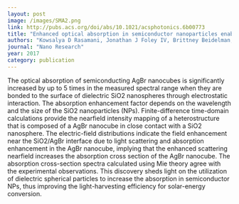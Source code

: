```yaml
---
layout: post
image: /images/SMA2.png
link: http://pubs.acs.org/doi/abs/10.1021/acsphotonics.6b00773
title: "Enhanced optical absorption in semiconductor nanoparticles enabled by nearfield dielectric scattering"
authors: "Kowsalya D Rasamani, Jonathan J Foley IV, Brittney Beidelman, Yugang Sun"
journal: "Nano Research"
year: 2017
category: publication
---
```

The optical absorption of semiconducting AgBr nanocubes is significantly increased by up to 5 times in the measured spectral range when they are bonded to the surface of dielectric SiO2 nanospheres through electrostatic interaction. The absorption enhancement factor depends on the wavelength and the size of the SiO2 nanoparticles (NPs). Finite-difference time-domain calculations provide the nearfield intensity mapping of a heterostructure that is composed of a AgBr nanocube in close contact with a SiO2 nanosphere. The electric-field distributions indicate the field enhancement near the SiO2/AgBr interface due to light scattering and absorption enhancement in the AgBr nanocube, implying that the enhanced scattering nearfield increases the absorption cross section of the AgBr nanocube. The absorption cross-section spectra calculated using Mie theory agree with the experimental observations. This discovery sheds light on the utilization of dielectric spherical particles to increase the absorption in semiconductor NPs, thus improving the light-harvesting efficiency for solar-energy conversion.
